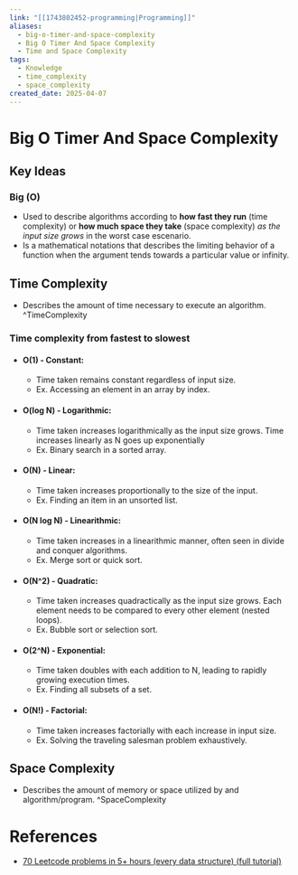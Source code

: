 ```yaml
---
link: "[[1743802452-programming|Programming]]"
aliases:
  - big-o-timer-and-space-complexity
  - Big O Timer And Space Complexity
  - Time and Space Complexity
tags:
  - Knowledge
  - time_complexity
  - space_complexity
created_date: 2025-04-07
---
```

# Big O Timer And Space Complexity
## Key Ideas
### Big (O)
- Used to describe algorithms according to **how fast they run** (time complexity) or **how much space they take** (space complexity) *as the input size grows* in the worst case escenario.
- Is a mathematical notations that describes the limiting behavior of a function when the argument tends towards a particular value or infinity.
## Time Complexity
- Describes the amount of time necessary to execute an algorithm.
^TimeComplexity
### Time complexity from fastest to slowest
- #### O(1) - Constant:
	- Time taken remains constant regardless of input size.
	- Ex. Accessing an element in an array by index.
- #### O(log N) - Logarithmic:
	- Time taken increases logarithmically as the input size grows. Time increases linearly as N goes up exponentially
	- Ex. Binary search in a sorted array.
- #### O(N) - Linear:
	- Time taken increases proportionally to the size of the input.
	- Ex. Finding an item in an unsorted list.
- #### O(N log N) - Linearithmic:
	- Time taken increases in a linearithmic manner, often seen in divide and conquer algorithms.
	- Ex. Merge sort or quick sort.
- #### O(N^2) - Quadratic:
	- Time taken increases quadractically as the input size grows. Each element needs to be compared to every other element (nested loops).
	- Ex. Bubble sort or selection sort.
- #### O(2^N) - Exponential:
	- Time taken doubles with each addition to N, leading to rapidly growing execution times.
	- Ex. Finding all subsets of a set.
- #### O(N!) - Factorial:
	- Time taken increases factorially with each increase in input size.
	- Ex. Solving the traveling salesman problem exhaustively.
## Space Complexity
- Describes the amount of memory or space utilized by and algorithm/program.
^SpaceComplexity
# References
- [70 Leetcode problems in 5+ hours (every data structure) (full tutorial)](https://www.youtube.com/watch?v=lvO88XxNAzs&t=133s)